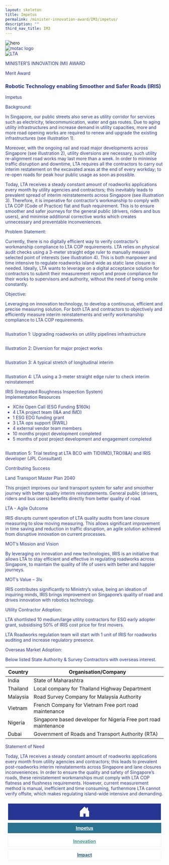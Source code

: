 ```yaml
---
layout: skeleton
title: Impetus
permalink: /minister-innovation-award/IM3/impetus/
description: ""
third_nav_title: IM3
---
```

<style type="text/css">
   .text-pri {
     color: #273592;
   }

   .nav-tabs {
     border-bottom: none !important;
     overflow: hidden !important;
   }

   .nav-link {
     margin: 8px !important;
     border-radius: 0px !important;
     font-weight: 700 !important;
     padding: 0.5rem 2.8rem !important;
   }

   .link-home {
     border: 1px solid #eee !important;
     color: #fff !important;
     background: rgb(39, 54, 149) !important;
     display: flex;
     justify-content: center;
     align-items: center;
   }

   .link-project {
     border: 1px solid #eee !important;
     color: rgb(83, 114, 122) !important;
     background-color: #fff !important;
     display: flex;
     justify-content: center;
     align-items: center;
   }

   .link-project.active {
     border: none !important;
     color: #fff !important;
     background: rgb(41, 115, 144) !important;
   }

   .link-solution {
     border: 1px solid #eee !important;
     color: rgb(69, 148, 145) !important;
     background-color: #fff !important;
     display: flex;
     justify-content: center;
     align-items: center;
   }

   .link-solution.active {
     border: none !important;
     color: #fff !important;
     background: rgb(34, 155, 189) !important;
   }

   .link-impact {
     border: 1px solid #eee !important;
     color: rgb(41, 95, 120) !important;
     background-color: #fff !important;
     display: flex;
     justify-content: center;
     align-items: center;
   }

   .link-impact.active {
     border: none !important;
     color: #fff !important;
     background: rgb(10, 91, 142) !important;
   }
 </style>
<img src="/images/hero.png" class="img-fluid"  alt="hero"/>
 <div class="container-fluid py-5 card-bg text-pri my-5">
   <div class="row">
     <div class="col-sm-12 pt-4 pb-3 text-center">
       <img src="/images/Logos/MOTAC_header.png" alt="motac logo" class="img-fluid" />
     </div>
   </div>
   <div class="row border border-4 border-info">
     <div class="col-sm-4 py-3 text-center d-flex flex-column align-items-center justify-content-center">
       <img src="/images/Logos/LTA.png" class="img-fluid" alt="LTA" />
     </div>
     <div class="col-sm-8 py-3 text-center bg-primary d-flex justify-content-center flex-column aligin-items-center">
       <p class="mb-1 text-light font-weight-bold raleway-font"> MINISTER’S INNOVATION (MI) AWARD </p>
       <p class="mb-0 distinguished-award">Merit Award</p>
     </div>
   </div>
   <div class="row">
     <div class="col-12 py-3">
       <h3 class="text-center font-weight-bold"> Robotic Technology enabling Smoother and Safer Roads (IRIS) </h3>
     </div>
     <div class="col-sm-12 text-center py-2 my-2 bg-heading">
       <p class="mb-0 h3 font-weight-bold text-uppercase text-light"> Impetus </p>
     </div>
     <div class="col-sm-12">
       <div class="row py-2">
         <div class="col-sm-8 p-2">
           <p class="font-weight-bold mb-2">Background:</p>
           <p class="mb-2"> In Singapore, our public streets also serve as utility corridor for services such as electricity, telecommunication, water and gas routes. Due to aging utility infrastructures and increase demand in utility capacities, more and more road opening works are required to renew and upgrade the existing infrastructures (see illustration 1). </p>
           <p class="mb-2"> Moreover, with the ongoing rail and road major developments across Singapore (see illustration 2), utility diversions are necessary, such utility re-alignment road works may last more than a week. In order to minimise traffic disruption and downtime, LTA requires all the contractors to carry out interim restatement on the excavated areas at the end of every workday; to re-open roads for peak hour public usage as soon as possible. </p>
           <p class="mb-2"> Today, LTA receives a steady constant amount of roadworks applications every month by utility agencies and contractors; this inevitably leads to prevalent spread of interim reinstatements across Singapore (see illustration 3). Therefore, it is imperative for contractor’s workmanship to comply with LTA COP (Code of Practice) flat and flush requirement. This is to ensure smoother and safer journeys for the general public (drivers, riders and bus users), and minimise additional corrective works which creates unnecessary and preventable inconveniences. </p>
           <p class="font-weight-bold mb-2">Problem Statement:</p>
           <p class="mb-2"> Currently, there is no digitally efficient way to verify contractor’s workmanship compliance to LTA COP requirements. LTA relies on physical audit checks using a 3-meter straight edge ruler to manually measure selected point of interests (see illustration 4). This is both manpower and time intensive to regulate roadworks island wide as static lane closure is needed. Ideally, LTA wants to leverage on a digital acceptance solution for contractors to submit their measurement report and prove compliance for their works to supervisors and authority, without the need of being onsite constantly. </p>
           <p class="font-weight-bold mb-2">Objective:</p>
           <p class="mb-2"> Leveraging on innovation technology, to develop a continuous, efficient and precise measuring solution. For both LTA and contractors to objectively and efficiently measure interim reinstatements and verify workmanship compliance to LTA COP requirements. </p>
         </div>
         <div class="col-sm-4 py-2 text-center">
           <img src="/images/MI/IM3/[illustration 1] Upgrading roadworks on Utility Pipelines.png" class="img-fluid mb-3" alt="" />
           <p class="mb-3 font-weight-light"> Illustration 1: Upgrading roadworks on utility pipelines infrastructure </p>
           <img src="/images/MI/IM3/[illustration 2]Diversion for major project works.png.jpg" class="img-fluid mb-3" alt="" />
           <p class="mb-3 font-weight-light"> Illustration 2: Diversion for major project works </p>
           <img src="/images/MI/IM3/[illustration 3] A typical stretch of longitudinal interim.jpg" class="img-fluid mb-3" alt="" />
           <p class="mb-3 font-weight-light"> Illustration 3: A typical stretch of longitudinal interim </p>
           <img src="/images/MI/IM3/[illustration 4] LTA using a 3m straight edge ruler.jpg" class="img-fluid mb-3" alt="" />
           <p class="mb-3 font-weight-light"> Illustration 4: LTA using a 3-meter straight edge ruler to check interim reinstatement </p>
         </div>
         <div class="col-sm-8 p-2">
           <p class="font-weight-bold mb-2"> IRIS (Integrated Roughness Inspection System) <br /> Implementation Resources </p>
           <ul>
             <li>XCite Open Call (ESG Funding $160k)</li>
             <li>4 LTA project team (I&A and IMD)</li>
             <li>1 ESG EDG funding grant</li>
             <li>3 LTA ops support (RWRL)</li>
             <li>4 external vendor team members</li>
             <li>10 months project development completed</li>
             <li> 5 months of post project development and engagement completed </li>
           </ul>
         </div>
         <div class="col-sm-4 py-2 text-center">
           <img src="/images/MI/IM3/[illustration 5] Trial testing at LTA BCO.jpg" class="img-fluid mb-3" alt="" />
           <p class="mb-3 font-weight-light"> Illustration 5: Trial testing at LTA BCO with TID(IMD),TRO(I&A) and IRIS developer (JPL Consultant) </p>
         </div>
         <div class="col-sm-8 p-2">
           <p class="font-weight-bold mb-2">Contributing Success</p>
           <p class="font-weight-bold mb-2"> Land Transport Master Plan 2040 </p>
           <p class="mb-2"> This project improves our land transport system for safer and smoother journey with better quality interim reinstatements. General public (drivers, riders and bus users) benefits directly from better quality of road. </p>
           <p class="font-weight-bold mb-2">LTA - Agile Outcome</p>
           <p class="mb-2"> IRIS disrupts current operation of LTA quality audits from lane closure measuring to slow moving measuring. This allows significant improvement in time saving and reduction in traffic disruption, an agile solution achieved from disruptive innovation on current processes. </p>
           <p class="font-weight-bold mb-2">MOT’s Mission and Vision</p>
           <p class="mb-2"> By leveraging on innovation and new technologies, IRIS is an initiative that allows LTA to stay efficient and effective in regulating roadworks across Singapore, to maintain the quality of life of users with better and happier journeys. </p>
           <p class="font-weight-bold mb-2">MOT’s Value – 3Is</p>
           <p class="mb-2"> IRIS contributes significantly to Ministry’s value, being an ideation of inquiring minds, IRIS brings improvement on Singapore’s quality of road and drives innovation with robotics technology. </p>
         </div>
         <div class="col-sm-8 p-2">
           <p class="font-weight-bold mb-2">Utility Contractor Adoption:</p>
           <p class="mb-2"> LTA shortlisted 10 medium/large utility contractors for ESG early adopter grant, subsidising 50% of IRIS cost price for first movers. </p>
           <p class="mb-2"> LTA Roadworks regulation team will start with 1 unit of IRIS for roadworks auditing and increase regulatory presence. </p>
           <p class="font-weight-bold mb-2">Overseas Market Adoption:</p>
           <p class="mb-2"> Below listed State Authority & Survey Contractors with overseas interest. </p>
           <table class="table my-4 table-striped">
             <thead>
               <tr>
                 <th>Country</th>
                 <th>Organisation/Company</th>
               </tr>
             </thead>
             <tbody>
               <tr>
                 <td>India</td>
                 <td>State of Maharashtra</td>
               </tr>
               <tr>
                 <td>Thailand</td>
                 <td>Local company for Thailand Highway Department</td>
               </tr>
               <tr>
                 <td>Malaysia</td>
                 <td>Road Survey Company for Malaysia Authority</td>
               </tr>
               <tr>
                 <td>Vietnam</td>
                 <td> French Company for Vietnam Free port road maintenance </td>
               </tr>
               <tr>
                 <td>Nigeria</td>
                 <td> Singapore based developer for Nigeria Free port road maintenance </td>
               </tr>
               <tr>
                 <td>Dubai</td>
                 <td>Government of Roads and Transport Authority (RTA)</td>
               </tr>
             </tbody>
           </table>
         </div>
       </div>
     </div>
   </div>
   <div class="row">
     <div class="col-sm-12 text-center py-2 my-2 bg-heading">
       <p class="mb-0 h3 font-weight-bold text-light text-uppercase"> Statement of Need </p>
     </div>
     <div class="col-sm-12 py-2">
       <p class="font-weight-bold text-pri"> Today, LTA receives a steady constant amount of roadworks applications every month from utility agencies and contractors; this leads to prevalent post-roadworks interim reinstatements across Singapore and lane closures inconveniences. In order to ensure the quality and safety of Singapore’s roads, these reinstatement workmanships must comply with LTA COP flatness and flushness requirements. However, current measurement method is manual, inefficient and time consuming, furthermore LTA cannot verify offsite, which makes regulating island-wide intensive and demanding. </p>
     </div>
   </div>
   <nav>
     <div class="nav nav-tabs nav-fill" id="nav-tab" role="tablist">
       <a class="nav-link text-uppercase link-home text-decoration-none" id="nav-home-tab" href="/minister-innovation-award/IM3/home/">
         <svg xmlns="http://www.w3.org/2000/svg" width="36" height="36" fill="currentColor" class="bi bi-house-door-fill" viewBox="0 0 16 16">
           <path d="M6.5 14.5v-3.505c0-.245.25-.495.5-.495h2c.25 0 .5.25.5.5v3.5a.5.5 0 0 0 .5.5h4a.5.5 0 0 0 .5-.5v-7a.5.5 0 0 0-.146-.354L13 5.793V2.5a.5.5 0 0 0-.5-.5h-1a.5.5 0 0 0-.5.5v1.293L8.354 1.146a.5.5 0 0 0-.708 0l-6 6A.5.5 0 0 0 1.5 7.5v7a.5.5 0 0 0 .5.5h4a.5.5 0 0 0 .5-.5Z" />
         </svg>
       </a>
       <a class="nav-link active link-project text-decoration-none" id="nav-project-tab" href="/minister-innovation-award/IM3/impetus/"> Impetus </a>
       <a class="nav-link link-solution text-decoration-none" id="nav-solution-tab" href="/minister-innovation-award/IM3/innovation/"> Innovation</a>
       <a class="nav-link link-impact text-decoration-none" id="nav-impact-tab" href="/minister-innovation-award/IM3/impact/"> Impact</a>
     </div>
   </nav>
 </div>